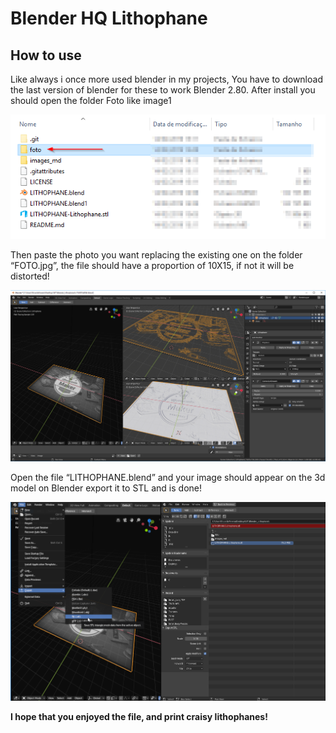 # Blender HQ Lithophane

## How to use

Like always i once more used blender in my projects, You have to download the last version of blender for these to work Blender 2.80.
After install you should open the folder Foto like image1

![image 1](images_md/folder1.png)


Then paste the photo you want replacing the existing one on the folder “FOTO.jpg”, the file should have a proportion of 10X15, if not it will be distorted!

![image 2](images_md/Blender1.png)

Open the file “LITHOPHANE.blend” and your image should appear on the 3d model on Blender export it to STL and is done!

![image 4](images_md/Export.png)

**I hope that you enjoyed the file, and print craisy lithophanes!**
